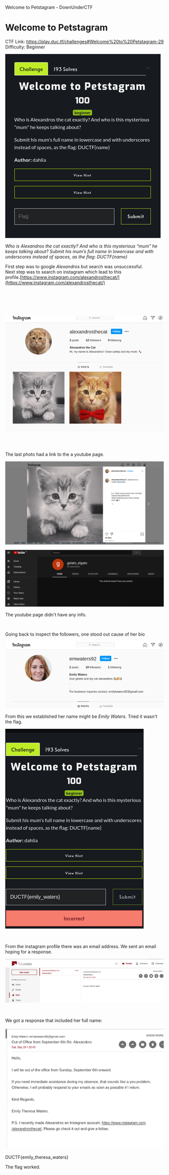 Welcome to Petstagram - DownUnderCTF

# Welcome to Petstagram 

CTF Link: https://play.duc.tf/challenges#Welcome%20to%20Petstagram-29
Difficulty: Beginner


![welcome_to_petstagram.png](../_resources/d22f911d2853415f973088e671c89178.png)

*Who is Alexandros the cat exactly? And who is this mysterious “mum” he keeps talking about?
Submit his mum’s full name in lowercase and with underscores instead of spaces, as the flag: DUCTF{name}*

First step was to google *Alexandros* but search was unsuccessful. 
<br>
Next step was to search on instagram which lead to this
<br>
profile.[https://www.instagram.com/alexandrosthecat/](https://www.instagram.com/alexandrosthecat/) 

<br><br><br><br>

![instaprofile.png](../_resources/5e0a4698163e443abeeb9e5578f85e80.png)


<br>
<br>

The last photo had a link to the a youtube page. 



![link_yt.png](../_resources/41f01f0bbb99415cb9411fb84eefe960.png)
<br>


![yt.png](../_resources/00f65d96efdd45d09cdcc9be178c0966.png)


The youtube page didn't have any info.

<br>


Going back to inspect the followers, one stood out cause of her bio <br>

![emwaters92.png](../_resources/ebf57c4cc59c42fe957a49906c4ecbef.png)



From this we established her name might be *Emily Waters*. Tried it wasn't the flag. 

![incorrect.png](../_resources/ad44be2557444e57a5b2d7513fd63969.png)

<br>

From the instagram profile there was an email address. We sent an email hoping for a response.


![sentemail.png](../_resources/d1b5f49ab1ec4009bf3144f288263f72.png)

<br>



We got a response that included her full name:

![flag.png](../_resources/fd76e9903666450584501e3ca9648b28.png)




 DUCTF{emily_theresa_waters}


The flag worked.